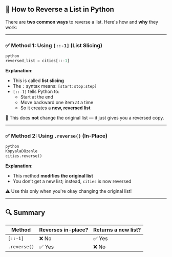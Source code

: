 ## 🔄 How to Reverse a List in Python

There are **two common ways** to reverse a list. Here's how and **why** they work:

---

### ✅ Method 1: Using `[::-1]` (List Slicing)

```python
python
reversed_list = cities[::-1]
```

**Explanation:**

- This is called **list slicing**
- The `:` syntax means: `[start:stop:step]`
- `[::-1]` tells Python to:
    - Start at the end
    - Move backward one item at a time
    - So it creates a **new, reversed list**

🧠 This does **not** change the original list — it just gives you a reversed copy.

---

### ✅ Method 2: Using `.reverse()` (In-Place)

```python
python
KopyalaDüzenle
cities.reverse()

```

**Explanation:**

- This method **modifies the original list**
- You don’t get a new list; instead, `cities` is now reversed

⚠️ Use this only when you're okay changing the original list!

---

## 🔍 Summary

| Method | Reverses in-place? | Returns a new list? |
| --- | --- | --- |
| `[::-1]` | ❌ No | ✅ Yes |
| `.reverse()` | ✅ Yes | ❌ No |
